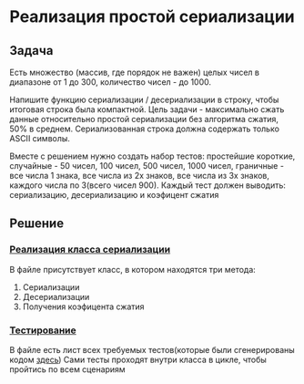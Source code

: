 # Реализация простой сериализации

## Задача
Есть множество (массив, где порядок не важен) целых чисел в диапазоне от 1 до 300, количество чисел - до 1000. 

Напишите функцию сериализации / десериализации в строку, чтобы итоговая строка была компактной.
Цель задачи - максимально сжать данные относительно простой сериализации без алгоритма сжатия, 50% в среднем. Сериализованная строка должна содержать только ASCII символы.

Вместе с решением нужно создать набор тестов: простейшие короткие, случайные - 50 чисел, 100 чисел, 500 чисел, 1000 чисел, граничные - все числа 1 знака, все числа из 2х знаков, все числа из 3х знаков, каждого числа по 3(всего чисел 900).
Каждый тест должен выводить: сериализацию, десериализацию и коэфицент сжатия

## Решение

### [Реализация класса сериализации](https://github.com/RedJabka/Simple-serialization-python/blob/master/Serialization.py)
В файле присутствует класс, в котором находятся три метода:
1. Сериализации
2. Десериализации
3. Получения коэфицента сжатия

### [Тестирование](https://github.com/RedJabka/Simple-serialization-python/blob/master/TestSerialization.py)
В файле есть лист всех требуемых тестов(которые были сгенерированы кодом [здесь](https://github.com/RedJabka/Simple-serialization-python/blob/master/Generate_tests.py))
Сами тесты проходят внутри класса в цикле, чтобы пройтись по всем сценариям


